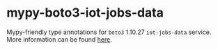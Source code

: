 # mypy-boto3-iot-jobs-data

Mypy-friendly type annotations for `boto3` 1.10.27 `iot-jobs-data` service.
More information can be found [here](https://github.com/vemel/mypy_boto3).
